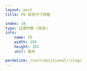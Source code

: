 ```yaml
---
layout: post
title: F6 纸张尺寸规格

index: 18
type: 过渡时期 (纸张)
info:
    name: f6
    width: 105
    height: 165
    unit: 毫米

permalink: /cn/transitional/:slug/
---
```



